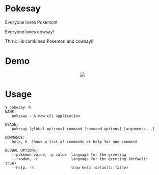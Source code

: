 # Pokesay
Everyone loves Pokemon!

Everyone loves cowsay!

This cli is combined Pokemon and cowsay!!

# Demo
<div align="center">
  <img src="https://github.com/TaigaMikami/Pokesay/blob/master/images/demo/pokesay-demo.gif?raw=true">
</div>

# Usage
```
❯ pokesay -h
NAME:
   pokesay - A new cli application

USAGE:
   pokesay [global options] command [command options] [arguments...]

COMMANDS:
   help, h  Shows a list of commands or help for one command

GLOBAL OPTIONS:
   --pokemon value, -p value  language for the greeting
   --random, -r               language for the greeting (default: true)
   --help, -h                 show help (default: false)
```
